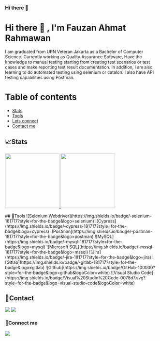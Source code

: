 ### Hi there 👋

<!--
**FauzanAhmatRahmawan/FauzanAhmatRahmawan** is a ✨ _special_ ✨ repository because its `README.md` (this file) appears on your GitHub profile.

Here are some ideas to get you started:

- 🔭 I’m currently working on ...
- 🌱 I’m currently learning ...
- 👯 I’m looking to collaborate on ...
- 🤔 I’m looking for help with ...
- 💬 Ask me about ...
- 📫 How to reach me: ...
- 😄 Pronouns: ...
- ⚡ Fun fact: ...
-->
# Hi there 👋 , I'm Fauzan Ahmat Rahmawan
I am graduated from UPN Veteran Jakarta as a Bachelor of Computer Science. Currently working as Quality Assurance Software, Have the knowledge to manual testing starting from creating test scenarios or test cases and make reporting test result documentation. In addition, I am also learning to do automated testing using selenium or catalon. I also have API testing capabilities using Postman.
# Table of contents
<!--ts-->
   * [Stats](#stats)
   * [Tools](#tools)
   * [Lets connect](#lets-connect)
   * [Contact me](#contact-me)
<!--te-->

## 📈Stats
<p align="left">
<a href="https://github.com/FauzanAhmatRahmawan">
  <img height="180em" src="https://github-readme-stats-eight-theta.vercel.app/api?username=FauzanAhmatRahmawan&show_icons=true&theme=algolia&include_all_commits=true&count_private=true"/>
  <img height="180em" src="https://github-readme-stats-eight-theta.vercel.app/api/top-langs/?username=FauzanAhmatRahmawan&layout=compact&langs_count=8&theme=algolia"/>
</a>
</p>
## 🔨Tools
![Selenium Webdriver](https://img.shields.io/badge/-selenium-181717?style=for-the-badge&logo=selenium)
![Cypress](https://img.shields.io/badge/-cypress-181717?style=for-the-badge&logo=cypress)
![Postman](https://img.shields.io/badge/-postman-181717?style=for-the-badge&logo=postman)
![MySQL](https://img.shields.io/badge/-mysql-181717?style=for-the-badge&logo=mysql)
![Microsoft SQL](https://img.shields.io/badge/-mssql-181717?style=for-the-badge&logo=mssql)
![Jira](https://img.shields.io/badge/-jira-181717?style=for-the-badge&logo=jira)
![Gitlab](https://img.shields.io/badge/-gitlab-181717?style=for-the-badge&logo=gitlab)
![Github](https://img.shields.io/badge/GitHub-100000?style=for-the-badge&logo=github&logoColor=white)
![Visual Studio Code](https://img.shields.io/badge/Visual%20Studio%20Code-0078d7.svg?style=for-the-badge&logo=visual-studio-code&logoColor=white)

## 🔗Contact
<p>
    <a href="https://www.linkedin.com/in/fauzanahmatr/" target="blank"><img src="https://img.shields.io/badge/-linkedin-181717?style=for-the-badge&logo=linkedin" /></a>
     <a href="https://www.instagram.com/fauzan_rahmawan/" target="blank"><img src="https://img.shields.io/badge/-instagram-181717?style=for-the-badge&logo=instagram" /></a>
</p>


### 📝Connect me
<p>
    <a href="mailto: fauzanrahmawan81@gmail.com" target="blank"><img src="https://img.shields.io/badge/-gmail-181717?style=for-the-badge&logo=gmail" /></a>
</p>
